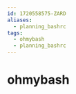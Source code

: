 ```yaml
---
id: 1720558575-ZARD
aliases:
  - planning_bashrc
tags:
  - ohmybash
  - planning_bashrc
---
```


# ohmybash
